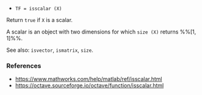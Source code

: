 - `TF = isscalar (X)`

Return `true` if `X` is a scalar.

A scalar is an object with two dimensions for which `size (X)` returns %%[1,
1]%%.

See also: `isvector`, `ismatrix`, `size`.

### References

- https://www.mathworks.com/help/matlab/ref/isscalar.html
- https://octave.sourceforge.io/octave/function/isscalar.html
